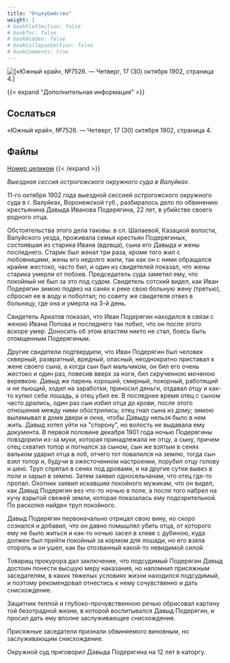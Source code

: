 ```yaml
---
title: "Отцеубийство"
weight: 1
# bookFlatSection: false
# bookToc: false
# bookHidden: false
# bookCollapseSection: false
# bookComments: true
---
```


![[«Южный край», №7526. — Четверг, 17 (30) октября 1902, страница 4.]](/static/img/papers/yug9.jpg)

{{< expand "Дополнительная информация" >}}
## Сослаться
«Южный край», №7526. — Четверг, 17 (30) октября 1902, страница 4.

## Файлы
[Номер целиком](https://www.dropbox.com/s/uhv1g3vo2vcambi/Yug-7526.pdf?dl=0)
{{< /expand >}}

*Выездная сессия острогожского окружного суда в Валуйках*.

11-го октября 1902 года выездной сессией острогожского окружного суда в г. Валуйках, Воронежской губ., разбиралось дело по обвинению крестьянина Давыда Иванова Подерягина, 22 лет, в убийстве своего родного отца.

Обстоятельства этого дела таковы: в сл. Шалаевой, Казацкой волости, Валуйского уезда, проживала семья крестьян Подерягиных, состоявшая из старика Ивана (вдовца), сына его Давыда и жены последнего. Старик был женат три раза, кроме того жил с любовницами, жены его недолго жили, так как он с ними обращался крайне жестоко, часто бил, и один из свидетелей показал, что жены старика умерли от побоев. Председатель суда заметил ему, что покойный не был за это под судом. Свидетель сотский видел, как Иван Подерягин зимою подвез на санях к реке свою больную жену (третью), сбросил ее в воду и поболтал; по совету же свидетеля отвез в больницу, где она и умерла на 3-й день. 

Свидетель Аркатов показал, что Иван Подерягин находился в связи с женою Ивана Попова и последнего так побил, что он после этого вскоре умер. Доносить об этом властям никто не стал, боясь быть отомщенным Подерягиным. 

Другие свидетели подтвердили, что Иван Подерягин был человек скверный, развратный, вредный, опасный, неоднократно приставал к жене своего сына, а когда сын был мальчиком, он бил его очень жестоко и один раз, повесив вверх за ноги, бил скрученною моченою веревкою. Давыд же парень хороший, смирный, покорный, работящий и не пьющий, ходил на заработки, приносил деньги, отдавал отцу и как-то купил себе лошадь, а отец убил ее. В последнее время отец с сыном часто дрались, один раз сын избил отца до крови, после этого отношения между ними обострились; отец гнал сына из дому; зимою выламывал в доме двери и окна, чтобы Давыду нельзя было в нем жить. Давыд хотел уйти на "сторону", но волость не выдавала ему документа. В первой половине декабря 1901 года ночью Подерягины повздорили из-за муки, которая принадлежала не отцу, а сыну, причем отец схватил топор и погнался за сыном, сын же взятым в сенях вальком ударил отца в лоб, отчего тот повалился на землю, тогда сын взял топор и, будучи в ожесточенном настроении, порубил отцу голову и шею. Труп спрятал в сенях под дровами, и на другие сутки вывез в поле и зарыл в землю. Затем заявил односельчанам, что отец где-то пропал. Охотник заявил искавшим покойного мужикам, что он видел, как Давыд Подерягин вез что-то ночью в поле, а после того набрел на кучу взрытой свежей земли, которая показалась ему подозрительной. По раскопке найден труп покойного.

Давыд Подерягин первоначально отрицал свою вину, но скоро сознался и добавил, что он давно помышлял убить отца, от которого ему не было житься и как-то ночью засел в хлеве с дубиною, куда должен был прийти покойный за кормом для лошади, но его взяла оторопь и он ушел, как бы отозванный какой-то невидимой силой.

Товарищ прокурора дал заключение, что подсудимый Подерягин Давыд достоин понести высшую меру наказания, но напомнил присяжным заседателям, в каких тяжелых условиях жизни находился подсудимый, и поэтому рекомендовал отнестись к нему сочувственно и дать снисхождение.

Защитник теплой и глубоко-прочувственною речью обрисовал картину той безотрадной жизни, в которой воспитывался Давыд Подерягин, и просил дать ему вполне заслуживающее снисхождение.

Присяжные заседатели признали обвиняемого виновным, но заслуживающим снисхождение.

Окружной суд приговорил Давыда Подерягина на 12 лет в каторгу. 
